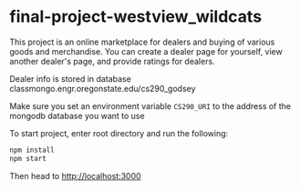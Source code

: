 # final-project-westview_wildcats

This project is an online marketplace for dealers and buying of various goods and merchandise.
You can create a dealer page for yourself, view another dealer's page, and provide ratings
for dealers.

Dealer info is stored in database classmongo.engr.oregonstate.edu/cs290_godsey

Make sure you set an environment variable `CS290_URI` to the address of the mongodb database you want to use

To start project, enter root directory and run the following:

```bash
npm install
npm start
```

Then head to <http://localhost:3000>
